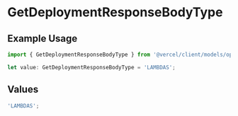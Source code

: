 # GetDeploymentResponseBodyType

## Example Usage

```typescript
import { GetDeploymentResponseBodyType } from '@vercel/client/models/operations';

let value: GetDeploymentResponseBodyType = 'LAMBDAS';
```

## Values

```typescript
'LAMBDAS';
```
